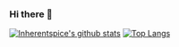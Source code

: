 ### Hi there 👋

<!--
**inherentspice/inherentspice** is a ✨ _special_ ✨ repository because its `README.md` (this file) appears on your GitHub profile.

Here are some ideas to get you started:

- 🔭 I’m currently working on ...
- 🌱 I’m currently learning ...
- 👯 I’m looking to collaborate on ...
- 🤔 I’m looking for help with ...
- 💬 Ask me about ...
- 📫 How to reach me: ...
- 😄 Pronouns: ...
- ⚡ Fun fact: ...
-->

[![Inherentspice's github stats](https://github-readme-stats.vercel.app/api?username=inherentspice&count_private=true&show_icons=true&theme=radical&hide_rank=false)](https://github.com/inherentspice/github-readme-stats)
[![Top Langs](https://github-readme-stats.vercel.app/api/top-langs/?username=inherentspice)](https://github.com/inherentspice/github-readme-stats)

